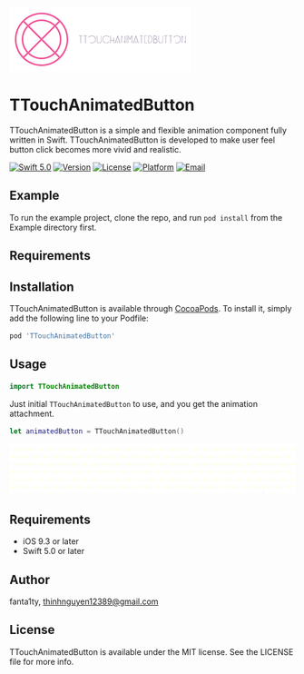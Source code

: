 ![LOGO](https://github.com/fanta1ty/TTouchAnimatedButton/blob/master/ScreenShot/Logo.png)

# TTouchAnimatedButton

TTouchAnimatedButton is a simple and flexible animation component fully written in Swift. TTouchAnimatedButton is developed to make user feel button click becomes more vivid and realistic.

[![Swift 5.0](https://img.shields.io/badge/Swift-5.0-brightgreen)](https://developer.apple.com/swift/)
[![Version](https://img.shields.io/cocoapods/v/TTouchAnimatedButton.svg?style=flat)](https://cocoapods.org/pods/TTouchAnimatedButton)
[![License](https://img.shields.io/cocoapods/l/TTouchAnimatedButton.svg?style=flat)](https://cocoapods.org/pods/TTouchAnimatedButton)
[![Platform](https://img.shields.io/cocoapods/p/TTouchAnimatedButton.svg?style=flat)](https://cocoapods.org/pods/TTouchAnimatedButton)
[![Email](https://img.shields.io/badge/contact-@thinhnguyen12389@gmail.com-blue)](thinhnguyen12389@gmail.com)

## Example

To run the example project, clone the repo, and run `pod install` from the Example directory first.

## Requirements

## Installation

TTouchAnimatedButton is available through [CocoaPods](https://cocoapods.org). To install
it, simply add the following line to your Podfile:

```ruby
pod 'TTouchAnimatedButton'
```
## Usage
```swift
import TTouchAnimatedButton
```

Just initial ``TTouchAnimatedButton`` to use, and you get the animation attachment.
```swift
let animatedButton = TTouchAnimatedButton()
```

![til](https://github.com/fanta1ty/TTouchAnimatedButton/blob/master/ScreenShot/Screen%20Shot.gif)

## Requirements
- iOS 9.3 or later
- Swift 5.0 or later

## Author

fanta1ty, thinhnguyen12389@gmail.com

## License

TTouchAnimatedButton is available under the MIT license. See the LICENSE file for more info.
